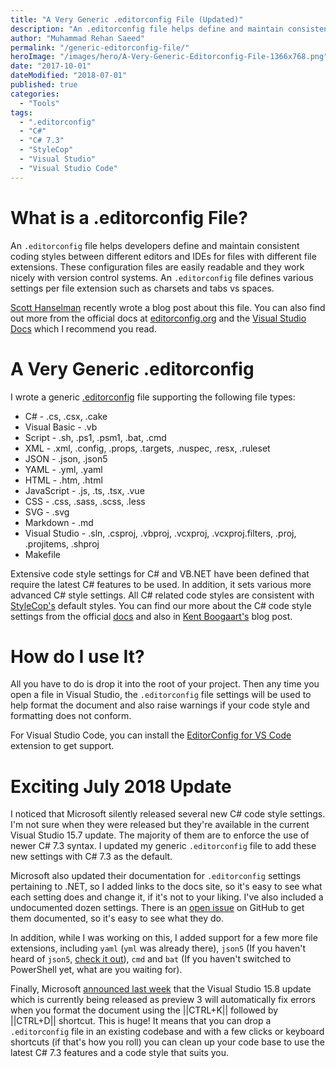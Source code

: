 ```yaml
---
title: "A Very Generic .editorconfig File (Updated)"
description: "An .editorconfig file helps define and maintain consistent coding styles between different editors and IDEs for files with different file extensions."
author: "Muhammad Rehan Saeed"
permalink: "/generic-editorconfig-file/"
heroImage: "/images/hero/A-Very-Generic-Editorconfig-File-1366x768.png"
date: "2017-10-01"
dateModified: "2018-07-01"
published: true
categories:
  - "Tools"
tags:
  - ".editorconfig"
  - "C#"
  - "C# 7.3"
  - "StyleCop"
  - "Visual Studio"
  - "Visual Studio Code"
---
```


# What is a .editorconfig File?

An `.editorconfig` file helps developers define and maintain consistent coding styles between different editors and IDEs for files with different file extensions. These configuration files are easily readable and they work nicely with version control systems. An `.editorconfig` file defines various settings per file extension such as charsets and tabs vs spaces.

[Scott Hanselman](https://www.hanselman.com/blog/TabsVsSpacesAPeacefulResolutionWithEditorConfigInVisualStudioPlusNETExtensions.aspx) recently wrote a blog post about this file. You can also find out more from the official docs at [editorconfig.org](http://editorconfig.org/) and the [Visual Studio Docs](https://docs.microsoft.com/en-us/visualstudio/ide/editorconfig-code-style-settings-reference) which I recommend you read.

# A Very Generic .editorconfig

I wrote a generic [.editorconfig](https://github.com/RehanSaeed/EditorConfig/blob/main/.editorconfig) file supporting the following file types:

- C# - .cs, .csx, .cake
- Visual Basic - .vb
- Script - .sh, .ps1, .psm1, .bat, .cmd
- XML - .xml, .config, .props, .targets, .nuspec, .resx, .ruleset
- JSON - .json, .json5
- YAML - .yml,  .yaml
- HTML - .htm, .html
- JavaScript - .js, .ts, .tsx, .vue
- CSS - .css, .sass, .scss, .less
- SVG - .svg
- Markdown - .md
- Visual Studio - .sln, .csproj, .vbproj, .vcxproj, .vcxproj.filters, .proj, .projitems, .shproj
- Makefile

Extensive code style settings for C# and VB.NET have been defined that require the latest C# features to be used. In addition, it sets various more advanced C# style settings. All C# related code styles are consistent with [StyleCop's](https://github.com/DotNetAnalyzers/StyleCopAnalyzers) default styles. You can find our more about the C# code style settings from the official [docs](https://docs.microsoft.com/en-us/visualstudio/ide/editorconfig-code-style-settings-reference) and also in [Kent Boogaart's](http://kent-boogaart.com/blog/editorconfig-reference-for-c-developers) blog post.

# How do I use It?

All you have to do is drop it into the root of your project. Then any time you open a file in Visual Studio, the `.editorconfig` file settings will be used to help format the document and also raise warnings if your code style and formatting does not conform.

For Visual Studio Code, you can install the [EditorConfig for VS Code](https://marketplace.visualstudio.com/items?itemName=EditorConfig.EditorConfig) extension to get support.

# Exciting July 2018 Update

I noticed that Microsoft silently released several new C# code style settings. I'm not sure when they were released but they're available in the current Visual Studio 15.7 update. The majority of them are to enforce the use of newer C# 7.3 syntax. I updated my generic `.editorconfig` file to add these new settings with C# 7.3 as the default.

Microsoft also updated their documentation for `.editorconfig` settings pertaining to .NET, so I added links to the docs site, so it's easy to see what each setting does and change it, if it's not to your liking. I've also included a undocumented dozen settings. There is an [open issue](https://github.com/MicrosoftDocs/visualstudio-docs/issues/1070) on GitHub to get them documented, so it's easy to see what they do.

In addition, while I was working on this, I added support for a few more file extensions, including `yaml` (`yml` was already there), `json5` (If you haven't heard of `json5`, [check it out](https://json5.org/)), `cmd` and `bat` (If you haven't switched to PowerShell yet, what are you waiting for).

Finally, Microsoft [announced last week](https://blogs.msdn.microsoft.com/visualstudio/2018/06/26/visual-studio-2017-version-15-8-preview-3/) that the Visual Studio 15.8 update which is currently being released as preview 3 will automatically fix errors when you format the document using the ||CTRL+K|| followed by ||CTRL+D|| shortcut. This is huge! It means that you can drop a `.editorconfig` file in an existing codebase and with a few clicks or keyboard shortcuts (if that's how you roll) you can clean up your code base to use the latest C# 7.3 features and a code style that suits you.
